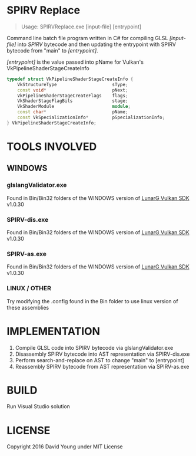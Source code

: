 # SPIRV Replace

 > Usage: SPIRVReplace.exe [input-file] [entrypoint] 

Command line batch file program written in C# for compiling GLSL *[input-file]* into *SPIRV* bytecode and
 then updating the entrypoint with SPIRV bytecode from "main" to *[entrypoint]*. 

*[entrypoint]* is the value passed into pName for Vulkan's VkPipelineShaderStageCreateInfo

~~~~ C++
typedef struct VkPipelineShaderStageCreateInfo {
    VkStructureType                     sType;
    const void*                         pNext;
    VkPipelineShaderStageCreateFlags    flags;
    VkShaderStageFlagBits               stage;
    VkShaderModule                      module;
    const char*                         pName;
    const VkSpecializationInfo*         pSpecializationInfo;
} VkPipelineShaderStageCreateInfo;
~~~~

# TOOLS INVOLVED 
## WINDOWS 
### glslangValidator.exe   
Found in Bin/Bin32 folders of the WINDOWS version of [LunarG Vulkan SDK](https://vulkan.lunarg.com/sdk/home#windows) v1.0.30 
### SPIRV-dis.exe
Found in Bin/Bin32 folders of the WINDOWS version of [LunarG Vulkan SDK](https://vulkan.lunarg.com/sdk/home#windows) v1.0.30 
### SPIRV-as.exe
Found in Bin/Bin32 folders of the WINDOWS version of [LunarG Vulkan SDK](https://vulkan.lunarg.com/sdk/home#windows) v1.0.30  

### LINUX / OTHER 
Try modifying the .config found in the Bin folder to use linux version of these assemblies 

# IMPLEMENTATION
1. Compile GLSL code into SPIRV bytecode via glslangValidator.exe   
2. Disassembly SPIRV bytecode into AST representation via SPIRV-dis.exe
3. Perform search-and-replace on AST to change "main" to [entrypoint]
4. Reassembly SPIRV bytecode from AST representation via SPIRV-as.exe 

# BUILD 

Run Visual Studio solution

# LICENSE
Copyright 2016 David Young under MIT License

